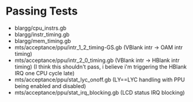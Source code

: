 # Passing Tests

* blargg/cpu_instrs.gb
* blargg/instr_timing.gb
* blargg/mem_timing.gb
* mts/acceptance/ppu/intr_1_2_timing-GS.gb (VBlank intr -> OAM intr timing)
* mts/acceptance/ppu/intr_2_0_timing.gb (VBlank intr -> HBlank intr timing) (I think this shouldn't pass, i believe i'm triggering the HBlank IRQ one CPU cycle late)
* mts/acceptance/ppu/stat_lyc_onoff.gb (LY==LYC handling with PPU being enabled and disabled)
* mts/acceptance/ppu/stat_irq_blocking.gb (LCD status IRQ blocking)